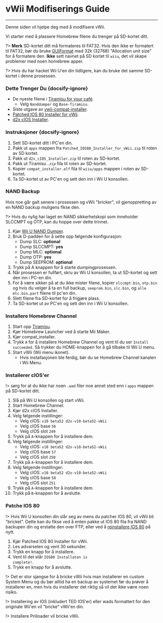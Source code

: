 # vWii Modifiserings Guide
---
Denne siden vil hjelpe deg med å modifisere vWii.

Vi starter med å plassere Homebrew filene du trenger på SD-kortet ditt.

?> **Merk** SD-kortet ditt må formateres til FAT32. Hvis den ikke er formatert til FAT32, bør du bruke [GUIFormat](http://ridgecrop.co.uk/index.htm?guiformat.htm) med 32k (32768) "Allocation unit size" for å formatere den. **Ikke** sett navnet på SD kortet til `wiiu`, det vil skape problemer med noen homebrew apper.

?> Hvis du har hacket Wii U'en din tidligere, kan du bruke det samme SD-kortet i denne prosessen.



### Dette Trenger Du {docsify-ignore}

- De nyeste filene i [Tiramisu for your café](https://tiramisu.foryour.cafe).
    - Velg `Nanddumper` og `Base-Tiramisu`.
- Siste utgave av [vwii-compat-installer](https://github.com/TheLordScruffy/vwii-compat-installer/releases).
- <a href="docs/files/Patched_IOS80_Installer_for_vWii.zip" download>Patched IOS 80 Installer for vWii</a>.
- <a href ="docs/files/d2x_cIOS_Installer.zip" download>d2x cIOS Installer</a>.

### Instruksjoner {docsify-ignore}

1. Sett SD-kortet ditt i PC'en din.
1. Pakk ut `apps` mappen fra <code>Patched_<wbr>IOS80_<wbr>Installer_<wbr>for_<wbr>vWii<wbr>.zip</code> til roten av SD kortet.
1. Pakk ut <code>d2x_<wbr>cIOS_<wbr>Installer<wbr>.zip</code> til roten av SD-kortet.
1. Pakk ut Tiramisu *`.zip`* fila til roten av SD-kortet.
1. Kopier `compat_installer.elf` fila til `wiiu/apps` mappen i roten av SD-kortet.
1. Ta SD-kortet ut av PC'en og sett den inn i Wii U konsollen.

### NAND Backup

Hvis noe går galt senere i prosessen og vWii "bricker", vil gjenoppretting av en NAND backup muligens fikse den.

?> Hvis du nylig har laget en NAND sikkerhetskopi som inneholder SLCCMPT og OTP, kan du hoppe over dette trinnet.

1. Kjør [Wii U NAND Dumper](vwii/browser-exploit).
1. Bruk D-padden for å sette opp følgende konfigurasjon:
    - Dump SLC: **optional**
    - Dump SLCCMPT: **yes**
    - Dump MLC: **optional**
    - Dump OTP: **yes**
    - Dump SEEPROM: **optional**
1. Trykk på A knappen for å starte dumpingprosessen.
1. Når prosessen er fullført, skru av Wii U konsollen, ta ut SD-kortet og sett den inn i PC-en din.
1. For å være sikker på at du ikke mister filene, kopier `slccmpt.bin`, `otp.bin` og hvis du velger å ta en full backup, `seeprom.bin`, `slc.bin`, og `alle mlc.bin.part` filene til pc'en din.
1. Slett filene fra SD-kortet for å frigjøre plass.
1. Ta SD-kortet ut av PC'en og sett den inn i Wii U konsollen.

### Installere Homebrew Channel

1. Start opp [Tiramisu](vwii/browser-exploit).
1. Kjør Homebrew Launcher ved å starte Mii Maker.
1. Kjør compat_installer.
1. Trykk `A` for å installere Homebrew Channel og vent til du ser `Install succeeded`. Så trykker du HOME-knappen for å gå tilbake til Wii U menu.
1. Start vWii (Wii menu ikonet).
   - Hvis installasjonen ble ferdig, bør du se Homebrew Channel kanalen i Wii Menu.

### Installerer cIOS'er

!> sørg for at du ikke har noen `.wad` filer noe annet sted enn i `apps` mappen på SD-kortet ditt.

1. Slå på Wii U konsollen og start vWii.
1. Start Homebrew Channel.
1. Kjør d2x cIOS Installer.
1. Velg følgende instillinger:
    - Velg cIOS: `v10 beta52 d2x-v10-beta52-vWii`
    - Velg cIOS base `56`
    - Velg cIOS slot `249`
1. Trykk på `A`-knappen for å installere dem.
1. Velg følgende instillinger:
    - Velg cIOS: `v10 beta52 d2x-v10-beta52-vWii`
    - Velg cIOS base `57`
    - Velg cIOS slot `250`
1. Trykk på `A`-knappen for å installere dem.
1. Velg følgende instillinger:
    - Velg cIOS: `v10 beta52 d2x-v10-beta52-vWii`
    - Velg cIOS base `58`
    - Velg cIOS slot `251`
1. Trykk på `A`-knappen for å installere dem.
1. Trykk på `B`-knappen for å avslutte.

### Patche IOS 80

!> Hvis Wii U konsollen din slår seg av mens du patcher IOS 80, vil vWii bli "bricket". Dette kan du fikse ved å enten pakke ut IOS 80 fila fra NAND backupen din og erstatte den over FTP, eller ved å [reinstallere IOS 80](recover-vwii-ioses-channels) på nytt.

1. Kjør Patched IOS 80 Installer for vWii.
1. Les advarselen og vent 30 sekunder.
1. Trykk en knapp for å installere.
1. Vent til det står <code>IOS80 <wbr>Installaton <wbr>is <wbr>complete!</code>.
1. Trykk en knapp for å avslutte.

!> Det er stor sjangse for å bricke vWii hvis man installerer en custom System Menu og du bør alltid ha en backup av systemet før du prøver å installerer en, men hvis du installerer det riktig så vil det ikke være noen risiko.

!> Installering av IOS (inkludert TED IOS'er) eller wads formattert for den originale Wii'en vil "bricke" vWii'en din.

!> Installere Priiloader vil bricke vWii.
